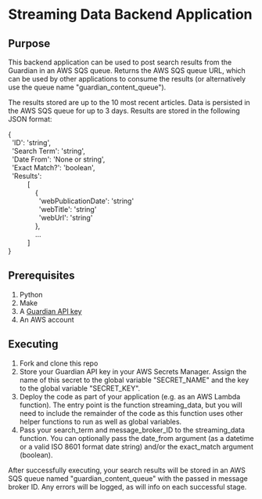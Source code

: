 # Streaming Data Backend Application

## Purpose

This backend application can be used to post search results from the Guardian in an AWS SQS queue.  Returns the AWS SQS queue URL, which can be used by other applications to consume the results (or alternatively use the queue name "guardian_content_queue").

The results stored are up to the 10 most recent articles.  Data is persisted in the AWS SQS queue for up to 3 days.  Results are stored in the following JSON format:

{  
&nbsp;&nbsp;'ID': 'string',  
&nbsp;&nbsp;'Search Term': 'string',  
&nbsp;&nbsp;'Date From': 'None or string',  
&nbsp;&nbsp;'Exact Match?': 'boolean',  
&nbsp;&nbsp;'Results':  
&nbsp;&nbsp;&nbsp;&nbsp;&nbsp;&nbsp;&nbsp;&nbsp;&nbsp;&nbsp;\[  
&nbsp;&nbsp;&nbsp;&nbsp;&nbsp;&nbsp;&nbsp;&nbsp;&nbsp;&nbsp;&nbsp;&nbsp;&nbsp;&nbsp;{  
&nbsp;&nbsp;&nbsp;&nbsp;&nbsp;&nbsp;&nbsp;&nbsp;&nbsp;&nbsp;&nbsp;&nbsp;&nbsp;&nbsp;&nbsp;&nbsp;'webPublicationDate': 'string'  
&nbsp;&nbsp;&nbsp;&nbsp;&nbsp;&nbsp;&nbsp;&nbsp;&nbsp;&nbsp;&nbsp;&nbsp;&nbsp;&nbsp;&nbsp;&nbsp;'webTitle': 'string'  
&nbsp;&nbsp;&nbsp;&nbsp;&nbsp;&nbsp;&nbsp;&nbsp;&nbsp;&nbsp;&nbsp;&nbsp;&nbsp;&nbsp;&nbsp;&nbsp;'webUrl': 'string'  
&nbsp;&nbsp;&nbsp;&nbsp;&nbsp;&nbsp;&nbsp;&nbsp;&nbsp;&nbsp;&nbsp;&nbsp;&nbsp;&nbsp;},  
&nbsp;&nbsp;&nbsp;&nbsp;&nbsp;&nbsp;&nbsp;&nbsp;&nbsp;&nbsp;&nbsp;&nbsp;&nbsp;&nbsp;...  
&nbsp;&nbsp;&nbsp;&nbsp;&nbsp;&nbsp;&nbsp;&nbsp;&nbsp;&nbsp;]  
}

## Prerequisites

1. Python
2. Make
3. A [Guardian API key](https://open-platform.theguardian.com/)
4. An AWS account

## Executing

1. Fork and clone this repo
2. Store your Guardian API key in your AWS Secrets Manager.  Assign the name of this secret to the global variable "SECRET_NAME" and the key to the global variable "SECRET_KEY".
3. Deploy the code as part of your application (e.g. as an AWS Lambda function).  The entry point is the function streaming_data, but you will need to include the remainder of the code as this function uses other helper functions to run as well as global variables.
4. Pass your search_term and message_broker_ID to the streaming_data function.  You can optionally pass the date_from argument (as a datetime or a valid ISO 8601 format date string) and/or the exact_match argument (boolean).

After successfully executing, your search results will be stored in an AWS SQS queue named "guardian_content_queue" with the passed in message broker ID.  Any errors will be logged, as will info on each successful stage.
